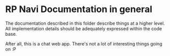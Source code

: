# RP Navi Documentation in general

The documentation described in this folder describe things at a higher level. All implementation details should be adequately expressed within the code base.

After all, this is a chat web app. There's not a lot of interesting things going on :P